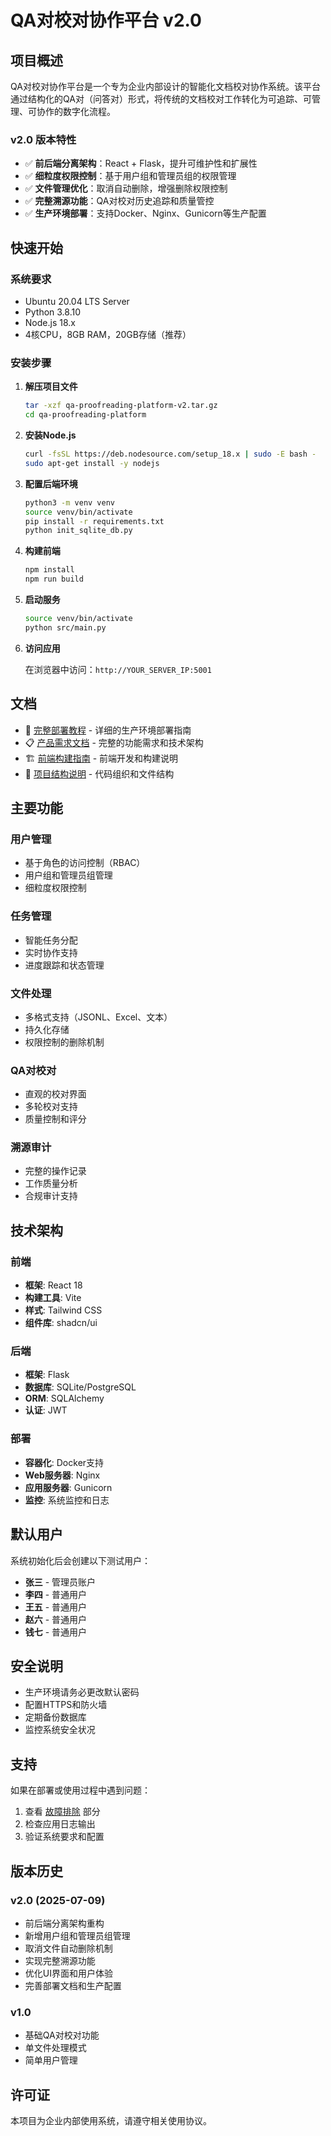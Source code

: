 # QA对校对协作平台 v2.0

## 项目概述

QA对校对协作平台是一个专为企业内部设计的智能化文档校对协作系统。该平台通过结构化的QA对（问答对）形式，将传统的文档校对工作转化为可追踪、可管理、可协作的数字化流程。

### v2.0 版本特性

- ✅ **前后端分离架构**：React + Flask，提升可维护性和扩展性
- ✅ **细粒度权限控制**：基于用户组和管理员组的权限管理
- ✅ **文件管理优化**：取消自动删除，增强删除权限控制
- ✅ **完整溯源功能**：QA对校对历史追踪和质量管控
- ✅ **生产环境部署**：支持Docker、Nginx、Gunicorn等生产配置

## 快速开始

### 系统要求

- Ubuntu 20.04 LTS Server
- Python 3.8.10
- Node.js 18.x
- 4核CPU，8GB RAM，20GB存储（推荐）

### 安装步骤

1. **解压项目文件**
   ```bash
   tar -xzf qa-proofreading-platform-v2.tar.gz
   cd qa-proofreading-platform
   ```

2. **安装Node.js**
   ```bash
   curl -fsSL https://deb.nodesource.com/setup_18.x | sudo -E bash -
   sudo apt-get install -y nodejs
   ```

3. **配置后端环境**
   ```bash
   python3 -m venv venv
   source venv/bin/activate
   pip install -r requirements.txt
   python init_sqlite_db.py
   ```

4. **构建前端**
   ```bash
   npm install
   npm run build
   ```

5. **启动服务**
   ```bash
   source venv/bin/activate
   python src/main.py
   ```

6. **访问应用**
   
   在浏览器中访问：`http://YOUR_SERVER_IP:5001`

## 文档

- 📖 [完整部署教程](docs/最终部署教程.md) - 详细的生产环境部署指南
- 📋 [产品需求文档](docs/更新后的PRD.md) - 完整的功能需求和技术架构
- 🏗️ [前端构建指南](docs/前端构建指南.md) - 前端开发和构建说明
- 📁 [项目结构说明](docs/项目结构说明.md) - 代码组织和文件结构

## 主要功能

### 用户管理
- 基于角色的访问控制（RBAC）
- 用户组和管理员组管理
- 细粒度权限控制

### 任务管理
- 智能任务分配
- 实时协作支持
- 进度跟踪和状态管理

### 文件处理
- 多格式支持（JSONL、Excel、文本）
- 持久化存储
- 权限控制的删除机制

### QA对校对
- 直观的校对界面
- 多轮校对支持
- 质量控制和评分

### 溯源审计
- 完整的操作记录
- 工作质量分析
- 合规审计支持

## 技术架构

### 前端
- **框架**: React 18
- **构建工具**: Vite
- **样式**: Tailwind CSS
- **组件库**: shadcn/ui

### 后端
- **框架**: Flask
- **数据库**: SQLite/PostgreSQL
- **ORM**: SQLAlchemy
- **认证**: JWT

### 部署
- **容器化**: Docker支持
- **Web服务器**: Nginx
- **应用服务器**: Gunicorn
- **监控**: 系统监控和日志

## 默认用户

系统初始化后会创建以下测试用户：

- **张三** - 管理员账户
- **李四** - 普通用户
- **王五** - 普通用户
- **赵六** - 普通用户
- **钱七** - 普通用户

## 安全说明

- 生产环境请务必更改默认密码
- 配置HTTPS和防火墙
- 定期备份数据库
- 监控系统安全状况

## 支持

如果在部署或使用过程中遇到问题：

1. 查看 [故障排除](docs/最终部署教程.md#故障排除) 部分
2. 检查应用日志输出
3. 验证系统要求和配置

## 版本历史

### v2.0 (2025-07-09)
- 前后端分离架构重构
- 新增用户组和管理员组管理
- 取消文件自动删除机制
- 实现完整溯源功能
- 优化UI界面和用户体验
- 完善部署文档和生产配置

### v1.0
- 基础QA对校对功能
- 单文件处理模式
- 简单用户管理

## 许可证

本项目为企业内部使用系统，请遵守相关使用协议。

